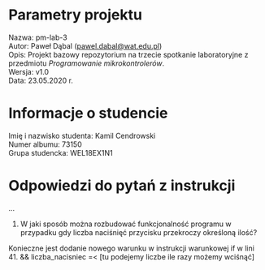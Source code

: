 # Parametry projektu

Nazwa: pm-lab-3  
Autor: Paweł Dąbal (pawel.dabal@wat.edu.pl)  
Opis: Projekt bazowy repozytorium na trzecie spotkanie laboratoryjne z przedmiotu _Programowanie mikrokontrolerów_.  
Wersja: v1.0  
Data: 23.05.2020 r.

# Informacje o studencie

Imię i nazwisko studenta: Kamil Cendrowski  
Numer albumu: 73150  
Grupa studencka: WEL18EX1N1

# Odpowiedzi do pytań z instrukcji
...
1. W jaki sposób można rozbudować funkcjonalność programu w przypadku gdy liczba naciśnięć przycisku przekroczy określoną ilość?

Konieczne jest dodanie nowego warunku w instrukcji warunkowej if w lini 41. && liczba_nacisniec =< [tu podejemy liczbe ile razy możemy wciśnąć]
